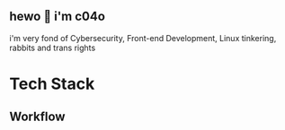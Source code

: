 ## hewo 👋 i'm c04o

i'm very fond of Cybersecurity, Front-end Development, Linux tinkering, rabbits and trans rights

# Tech Stack

## Workflow
<div align="center>
  <img alt="Static Badge" src="https://img.shields.io/badge/Arch-%23282828?style=for-the-badge&logo=archlinux&logoColor=%23282828&logoSize=auto&labelColor=83a598">
</div>
